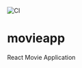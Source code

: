 ![CI](https://github.com/kallyas/movieapp/workflows/CI/badge.svg)
# movieapp
React Movie Application
